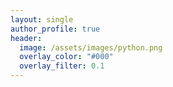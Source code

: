 ```yaml
---
layout: single
author_profile: true
header:
  image: /assets/images/python.png
  overlay_color: "#000"
  overlay_filter: 0.1
---
```

